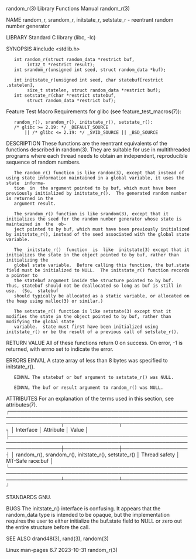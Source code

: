 random_r(3)							   Library Functions Manual							   random_r(3)

NAME
       random_r, srandom_r, initstate_r, setstate_r - reentrant random number generator

LIBRARY
       Standard C library (libc, -lc)

SYNOPSIS
       #include <stdlib.h>

       int random_r(struct random_data *restrict buf,
		    int32_t *restrict result);
       int srandom_r(unsigned int seed, struct random_data *buf);

       int initstate_r(unsigned int seed, char statebuf[restrict .statelen],
		    size_t statelen, struct random_data *restrict buf);
       int setstate_r(char *restrict statebuf,
		    struct random_data *restrict buf);

   Feature Test Macro Requirements for glibc (see feature_test_macros(7)):

       random_r(), srandom_r(), initstate_r(), setstate_r():
	   /* glibc >= 2.19: */ _DEFAULT_SOURCE
	       || /* glibc <= 2.19: */ _SVID_SOURCE || _BSD_SOURCE

DESCRIPTION
       These  functions are the reentrant equivalents of the functions described in random(3).	They are suitable for use in multithreaded programs where each
       thread needs to obtain an independent, reproducible sequence of random numbers.

       The random_r() function is like random(3), except that instead of using state information maintained in a global variable, it uses the  state  informa‐
       tion  in	 the argument pointed to by buf, which must have been previously initialized by initstate_r().	The generated random number is returned in the
       argument result.

       The srandom_r() function is like srandom(3), except that it initializes the seed for the random number generator whose state is maintained in  the  ob‐
       ject pointed to by buf, which must have been previously initialized by initstate_r(), instead of the seed associated with the global state variable.

       The  initstate_r()  function  is	 like  initstate(3) except that it initializes the state in the object pointed to by buf, rather than initializing the
       global state variable.  Before calling this function, the buf.state field must be initialized to NULL.  The initstate_r() function records a pointer to
       the statebuf argument inside the structure pointed to by buf.  Thus, statebuf should not be deallocated so long as buf is still in use.	(So,  statebuf
       should typically be allocated as a static variable, or allocated on the heap using malloc(3) or similar.)

       The setstate_r() function is like setstate(3) except that it modifies the state in the object pointed to by buf, rather than modifying the global state
       variable.  state must first have been initialized using initstate_r() or be the result of a previous call of setstate_r().

RETURN VALUE
       All of these functions return 0 on success.  On error, -1 is returned, with errno set to indicate the error.

ERRORS
       EINVAL A state array of less than 8 bytes was specified to initstate_r().

       EINVAL The statebuf or buf argument to setstate_r() was NULL.

       EINVAL The buf or result argument to random_r() was NULL.

ATTRIBUTES
       For an explanation of the terms used in this section, see attributes(7).
       ┌──────────────────────────────────────────────────────────────────────────────────────────────────────────────────┬───────────────┬──────────────────┐
       │ Interface													  │ Attribute	  │ Value	     │
       ├──────────────────────────────────────────────────────────────────────────────────────────────────────────────────┼───────────────┼──────────────────┤
       │ random_r(), srandom_r(), initstate_r(), setstate_r()								  │ Thread safety │ MT-Safe race:buf │
       └──────────────────────────────────────────────────────────────────────────────────────────────────────────────────┴───────────────┴──────────────────┘

STANDARDS
       GNU.

BUGS
       The  initstate_r()  interface is confusing.  It appears that the random_data type is intended to be opaque, but the implementation requires the user to
       either initialize the buf.state field to NULL or zero out the entire structure before the call.

SEE ALSO
       drand48(3), rand(3), random(3)

Linux man-pages 6.7							  2023-10-31								   random_r(3)
